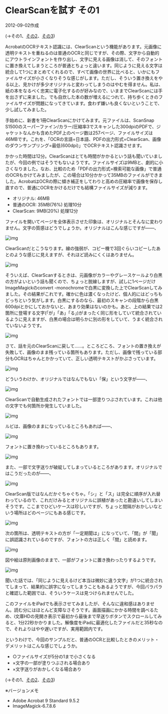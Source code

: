 # ClearScanを試す その1

2012-09-02作成

(→その1、[その2](20120909.md)、[その3](20120916.md))

AcrobatのOCRテキスト認識には、ClearScanという機能があります。元画像に透明テキストを重ねるのは普通のOCRと同じですが、その際、文字から自動的にアウトラインフォントを作り出し、文字に見える画像は消して、そのフォントに置き換えてしまうところが普通とちょっと違います。同じように見える文字は統合して1つにまとめてくれるので、すべて画像の世界に比べると、いかにもファイルサイズが小さくなりそうな感じがします。ただし、そういう置き換えをやる以上、見かけが多少オリジナルと変わってしまうのはやむを得ません。私は、紙の本をなるべく忠実に電子化するのが好みなので、いままでClearScanには手を出さずに来ました。でも自炊した本の数が増えるにつれて、持ち歩くときのファイルサイズが問題になってきています。食わず嫌いも良くないということで、少し試してみました。

手始めに、新書を1冊ClearScanにかけてみます。元ファイルは、ScanSnap S1500のスーパーファイン/カラー/圧縮率3でスキャンした300dpiのPDFで、ジャケットなんかも含めたPDF上のページ数は257ページ、ファイルサイズは46MBです。これを、「OCRの言語=日本語、PDFの出力形式=ClearScan、画像のダウンサンプリング=最低(600dpi)」でOCRテキスト認識させます。

かかった時間は12分。ClearScanはとても時間がかかるという話も聞いていましたが、今回の例ではそうでもないようです。ファイルサイズは9MBと、劇的に小さくなりました。なお、比較のため「PDFの出力形式=検索可能な画像」で普通のOCRもかけてみましたが、この場合は10分かかって35MBのファイルができました。AcrobatはOCRの際に傾き補正をしてわりと高めの圧縮率で画像を保存し直すので、普通にOCRをかけるだけでも結構ファイルサイズが減ります。

- オリジナル: 46MB
- 普通のOCR: 35MB(76%) 処理10分
- ClearScan: 9MB(20%) 処理12分

ファイルを開いてページを全体表示させた印象は、オリジナルとそんなに変わりません。文字の質感はどうでしょうか。オリジナルはこんな感じですが――、

![img](img/20120902-001.png)

ClearScanだとこうなります。線の強弱が、コピー機で3回ぐらいコピーしたあとのような感じに見えますが、それほど読みにくくはありません。

![img](img/20120902-002.png)

そういえば、ClearScanするときは、元画像がカラーやグレースケールより白黒の方がよいという話も聞くので、ちょっと脱線しますが、試しに1ページだけImageMagickのconvert -monochromeで白黒に変換した上でClearScanしてみました。その結果がこれです。確かに色は濃くなったけど、個人的にはどっちもどっちという気がします。白黒にするのなら、最初のスキャンの段階から白黒600dpiとかにしておかないと、あまり効果はないのかも。あと、上の結果では2箇所に登場する文字(「が」「あ」「る」)がまったく同じ形をしていて統合されているように見えますが、白黒の場合は明らかに別の形をしていて、うまく統合されていないようです。

![img](img/20120902-003.png)

さて、話を元のClearScanに戻して……。ところどころ、フォントの置き換えが失敗して、画像のまま残っている箇所もあります。ただし、画像で残っている部分もOCRはちゃんとかかっていて、正しい透明テキストがかぶさっています。

![img](img/20120902-004.png)

どういうわけか、オリジナルではなんでもない「保」という文字が――、

![img](img/20120902-005.png)

ClearScanで自動生成されたフォントでは一部塗りつぶされています。これは他の文字でも何箇所か発生していました。

![img](img/20120902-006.png)

ルビは、画像のままになっているところもあれば――、

![img](img/20120902-007.png)

フォントに置き換わっているところもあります。

![img](img/20120902-008.png)

また、一部で文字送りが破綻してしまっているところがあります。オリジナルではこうだったのが――、

![img](img/20120902-009.png)

ClearScan版ではなんだかぐちゃぐちゃ。「シ」と「ス」は完全に順序が入れ替わっているので、これだけみるとオリジナルに誤植があったと勘違いしてしまいそうです。ここまでひどいケースは珍しいですが、ちょっと間隔がおかしいなという場所はどのページにもある感じです。

![img](img/20120902-010.png)

次の箇所は、透明テキストの方が「一定期聞は」になっていて、「間」が「聞」に誤認識されているのですが、フォントの方は正しく「間」と読めます。

![img](img/20120902-011.png)

図や絵は原則画像のままで、一部がフォントに置き換わったりするようです。

![img](img/20120902-012.png)

聞いた話では、「同じように見えるけど本当は微妙に違う文字」が1つに統合されてしまって、結果的に誤字になってしまうこともあるようですが、今回パラパラと確認した範囲では、そういうケースは見つけられませんでした。

このファイルをiPadでも表示させてみましたが、そんなに違和感はありません。読む分にはほとんど支障なさそうです。画面描画にかかる時間を調べるため、i文庫HDの見開き表示で最初から最後まで早送りボタンでスクロールしてみると、1分22秒かかりました。解像度をiPadに最適化したファイルだと35秒なので、それよりはやや遅いですが、実用範囲内です。

というわけで、今回のサンプルだと、普通のOCRと比較したときのメリット・デメリットはこんな感じでしょうか。

- ○ファイルサイズが5分の1まで小さくなる
- ×文字の一部が塗りつぶされる場合あり
- ×文字送りがおかしくなる場合あり

(→その1、[その2](20120909.md)、[その3](20120916.md))

※バージョンメモ

- Adobe Acrobat 9 Standard 9.5.2
- ImageMagick-6.7.8.6

